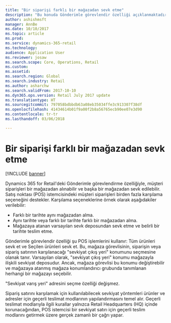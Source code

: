 ```yaml
---
title: "Bir siparişi farklı bir mağazadan sevk etme"
description: "Bu konuda Gönderimle görevlendir özelliği açıklanmaktadır."
author: ashishmsft
manager: AnnBe
ms.date: 10/10/2017
ms.topic: article
ms.prod: 
ms.service: dynamics-365-retail
ms.technology: 
audience: Application User
ms.reviewer: josaw
ms.search.scope: Core, Operations, Retail
ms.custom: 
ms.assetid: 
ms.search.region: Global
ms.search.industry: Retail
ms.author: asharchw
ms.search.validFrom: 2017-10-10
ms.dyn365.ops.version: Retail July 2017 update
ms.translationtype: HT
ms.sourcegitcommit: 797058bdbbdb63a08eb35034ffe3c913307f38df
ms.openlocfilehash: 41434614b01f9a00f2b8a56765ecb90ee07e3d90
ms.contentlocale: tr-tr
ms.lasthandoff: 03/06/2018

---
```


# <a name="ship-an-order-from-a-different-store"></a>Bir siparişi farklı bir mağazadan sevk etme

[!INCLUDE [banner](includes/banner.md)]

Dynamics 365 for Retail'deki Gönderimle görevlendirme özelliğiyle, müşteri siparişleri bir mağazadan alınabilir ve başka bir mağazadan sevk edilebilir. Satış noktası (POS) istemcisindeki müşteri siparişleri birden fazla karşılama seçeneğini destekler. Karşılama seçeneklerine örnek olarak aşağıdakiler verilebilir:
-   Farklı bir tarihte aynı mağazadan alma.
-   Aynı tarihte veya farklı bir tarihte farklı bir mağazadan alma.
-   Mağazaya atanan varsayılan sevk deposundan sevk etme ve belirli bir tarihte teslim etme.

Gönderimle görevlendir özelliği şu POS işlemlerini kullanır: Tüm ürünleri sevk et ve Seçilen ürünleri sevk et. Bu, mağaza görevlisinin, siparişin veya sipariş satırının karşılanacağı "sevkiyat çıkış yeri" konumunu seçmesine olanak tanır. Varsayılan olarak, "sevkiyat çıkış yeri" konumu mağazayla ilişkili sevkiyat deposudur. Ancak, mağaza görevlisi bu konumu değiştirebilir ve mağazaya atanmış mağaza konumlandırıcı grubunda tanımlanan herhangi bir mağazayı seçebilir. 

"Sevkiyat varış yeri" adresini seçme özelliği değişmez. 

Sipariş satırını karşılamak için kullanılabilecek sevkiyat yöntemleri ürünler ve adresler için geçerli teslimat modlarının yapılandırmasını temel alır. Geçerli teslimat modlarıyla ilgili kurallar yalnızca Retail Headquarters (HQ) içinde korunacağından, POS istemcisi bir sevkiyat satırı için geçerli teslim modlarını getirmek üzere gerçek zamanlı bir çağrı yapar. 


